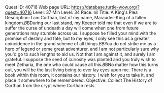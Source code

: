 Quest ID: 40716
Web page URL: https://database.turtle-wow.org/?quest=40716
Level: 37
Min Level: 34
Race: nil
Title: A King's Plea
Description: I am Corthan, last of my name, Marauder-King of a fallen kingdom.$B$BDuring our last stand, my Keeper told me that even if we are to suffer the curse of undeath a day will come when one from future generations may stumble across us. I suppose he filled your mind with the promise of destiny and fate, but to my eyes, I only see this as a greater coincidence in the grand scheme of all things.$B$BYou do not strike me as a hero of legend or some great adventurer, and I am not particularly sure why you'd go to such lengths to aid us. Not that I am against it, and surely I am grateful. I suppose the seed of curiosity was planted and you truly wish to meet Zetharia, the one who could cause all this.$B$BNo matter how this turns out, you will be the last living being to ever lay eyes upon me. There is a book within this room, it contains our history. I wish for you to take it, and place it somewhere to be remembered.
Objective: Collect The History of Corthan from the crypt where Corthan rests.
